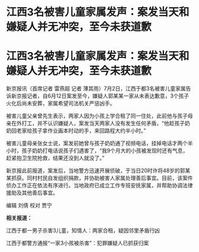 # 江西3名被害儿童家属发声：案发当天和嫌疑人并无冲突，至今未获道歉

# 江西3名被害儿童家属发声：案发当天和嫌疑人并无冲突，至今未获道歉

新京报讯（首席记者 雷燕超 记者
薄其雨）7月2日，江西于都3名被害儿童家属告诉新京报记者，自6月12日案发至今，嫌疑人郭某某一家从未表达歉意，3个孩子火化后尚未安葬，家属希望司法机关严惩凶手。

被害儿童父亲曾先生表示，两家人因为小孩上学合租了同一住处，此前他与孩子母亲在外打工，并不认识嫌疑人，案发当天两家人没有发生任何矛盾，“他趁孩子奶奶回老家给孩子拿作业画本时动的手，来回路程大约半小时。”

被害儿童母亲张女士说，案发前她曾与孩子奶奶通了视频电话，挂掉电话才两个半小时，孩子奶奶打电话说孩子们遇害了，“我9个月大的小孩被发现时还有气息，赶紧抱卫生院抢救，结果还没到人就没了。”

新京报此前报道，案发后，当地警方迅速开展侦破，于当日20时许将48岁的郭某某抓获。同村村民自发组织捐款，并协助被害人家属处理善后事宜。目前，该案件侦办工作正在依法有序进行。当地政府已成立工作专班安抚家属，并帮助协调法律援助及其他善后事宜。

编辑 刘倩 校对 贾宁

**相关报道：**

江西于都一男子杀害3儿童，知情人：两家合租，疑因邻里矛盾行凶

江西于都警方通报“一家3小孩被杀害”：犯罪嫌疑人已抓获归案

